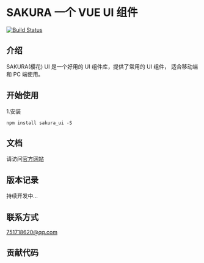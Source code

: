 # SAKURA 一个 VUE UI 组件

[![Build Status](https://travis-ci.org/Honohonoho/SAKURA.svg?branch=master)](https://travis-ci.org/Honohonoho/SAKURA)

## 介绍

SAKURA(樱花) UI 是一个好用的 UI 组件库，提供了常用的 UI 组件， 适合移动端和 PC 端使用。

## 开始使用

1.安装

```
npm install sakura_ui -S
```

## 文档

请访问[官方网站](https://honohonoho.github.io/SAKURA/)

## 版本记录

持续开发中...

## 联系方式

751718620@qq.com

## 贡献代码